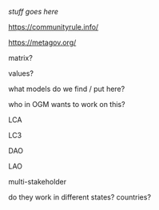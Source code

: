 _stuff goes here_

https://communityrule.info/

https://metagov.org/

matrix?

values?

what models do we find / put here?

who in OGM wants to work on this?

LCA

LC3

DAO

LAO

multi-stakeholder

do they work in different states? countries?